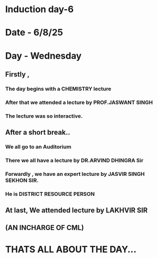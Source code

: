 # Induction day-6
# Date - 6/8/25
# Day - Wednesday
## Firstly ,
### The day begins with a CHEMISTRY lecture
### After that we attended a lecture by PROF.JASWANT SINGH 
### The lecture was so interactive.
## After a short break..
### We all go to an Auditorium 
### There we all have a lecture by DR.ARVIND DHINGRA Sir
### Forwardly , we have an expert lecture by JASVIR SINGH SEKHON SIR.
### He is DISTRICT RESOURCE PERSON 
## At last, We attended lecture by LAKHVIR SIR
## (AN INCHARGE OF CML)
# THATS ALL ABOUT THE DAY...
